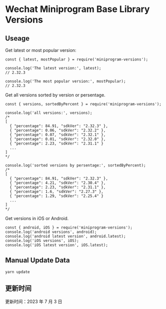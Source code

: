 
# Wechat Miniprogram Base Library Versions

## Useage

Get latest or most popular version:

```;
const { latest, mostPopular } = require('miniprogram-versions');

console.log('The latest version:', latest);
// 2.32.3

console.log('The most popular version:', mostPopular);
// 2.32.3

```

Get all versions sorted by version or persentage.

```
const { versions, sortedByPercent } = require('miniprogram-versions');

console.log('all versions:', versions);
/*
[
  { "percentage": 84.91, "sdkVer": "2.32.3" },
  { "percentage": 0.06, "sdkVer": "2.32.2" },
  { "percentage": 0.07, "sdkVer": "2.32.1" },
  { "percentage": 0.01, "sdkVer": "2.32.0" },
  { "percentage": 2.23, "sdkVer": "2.31.1" }
  ...
]
*/

console.log('sorted versions by persentage:', sortedByPercent);
/*
[
  { "percentage": 84.91, "sdkVer": "2.32.3" },
  { "percentage": 4.21, "sdkVer": "2.30.4" },
  { "percentage": 2.23, "sdkVer": "2.31.1" },
  { "percentage": 1.6, "sdkVer": "2.27.3" },
  { "percentage": 1.29, "sdkVer": "2.25.4" }
  ...
]
*/
```

Get versions in iOS or Android.

```
const { android, iOS } = require('miniprogram-versions');
console.log('android versions', android);
console.log('android latest version', android.latest);
console.log('iOS versions', iOS);
console.log('iOS latest version', iOS.latest);
```

## Manual Update Data

```
yarn update
```

## 更新时间

更新时间：2023 年 7 月 3 日
